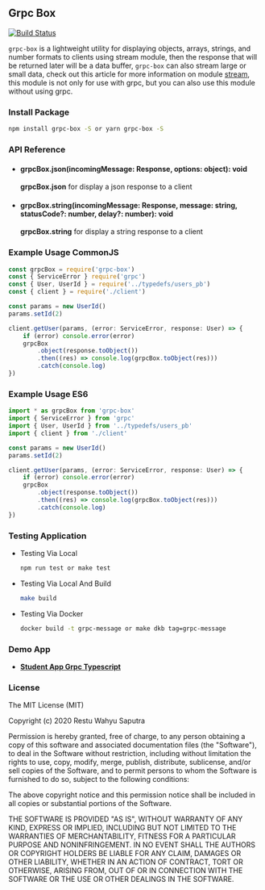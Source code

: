 ## Grpc Box

[![Build Status](https://travis-ci.org/restuwahyu13/grpc-box.svg?branch=main)](https://travis-ci.org/restuwahyu13/grpc-box)

`grpc-box` is a lightweight utility for displaying objects, arrays, strings, and number formats to clients using stream module, then the response that will be returned later will be a data buffer, `grpc-box` can also stream large or small data, check out this article for more information on module [stream](https://www.freecodecamp.org/news/node-js-streams-everything-you-need-to-know-c9141306be93), this module is not only for use with grpc, but you can also use this module without using grpc.

### Install Package

```sh
npm install grpc-box -S or yarn grpc-box -S
```

### API Reference

- #### grpcBox.json(incomingMessage: Response, options: object): void

  **grpcBox.json** for display a json response to a client

- #### grpcBox.string(incomingMessage: Response, message: string, statusCode?: number, delay?: number): void

  **grpcBox.string** for display a string response to a client

### Example Usage CommonJS

```typescript
const grpcBox = require('grpc-box')
const { ServiceError } require('grpc')
const { User, UserId } = require('../typedefs/users_pb')
const { client } = require('./client')

const params = new UserId()
params.setId(2)

client.getUser(params, (error: ServiceError, response: User) => {
	if (error) console.error(error)
	grpcBox
		.object(response.toObject())
		.then((res) => console.log(grpcBox.toObject(res)))
		.catch(console.log)
})
```

### Example Usage ES6

```typescript
import * as grpcBox from 'grpc-box'
import { ServiceError } from 'grpc'
import { User, UserId } from '../typedefs/users_pb'
import { client } from './client'

const params = new UserId()
params.setId(2)

client.getUser(params, (error: ServiceError, response: User) => {
	if (error) console.error(error)
	grpcBox
		.object(response.toObject())
		.then((res) => console.log(grpcBox.toObject(res)))
		.catch(console.log)
})
```

### Testing Application

- Testing Via Local

  ```sh
  npm run test or make test
  ```

- Testing Via Local And Build

  ```sh
  make build
  ```

- Testing Via Docker

  ```sh
  docker build -t grpc-message or make dkb tag=grpc-message
  ```

### Demo App

- **[Student App Grpc Typescript](https://github.com/restuwahyu13/express-grpc-rest-api)**

### License

The MIT License (MIT)

Copyright (c) 2020 Restu Wahyu Saputra

Permission is hereby granted, free of charge, to any person obtaining a copy of this software and associated documentation files
(the "Software"), to deal in the Software without restriction, including without limitation the rights to use, copy, modify,
merge, publish, distribute, sublicense, and/or sell copies of the Software, and to permit persons to whom the Software is
furnished to do so, subject to the following conditions:

The above copyright notice and this permission notice shall be included in all copies or substantial portions of the Software.

THE SOFTWARE IS PROVIDED "AS IS", WITHOUT WARRANTY OF ANY KIND, EXPRESS OR IMPLIED, INCLUDING BUT NOT LIMITED TO THE WARRANTIES OF
MERCHANTABILITY, FITNESS FOR A PARTICULAR PURPOSE AND NONINFRINGEMENT. IN NO EVENT SHALL THE AUTHORS OR COPYRIGHT HOLDERS BE
LIABLE FOR ANY CLAIM, DAMAGES OR OTHER LIABILITY, WHETHER IN AN ACTION OF CONTRACT, TORT OR OTHERWISE, ARISING FROM, OUT OF OR IN
CONNECTION WITH THE SOFTWARE OR THE USE OR OTHER DEALINGS IN THE SOFTWARE.
